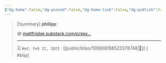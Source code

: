 ```yaml
---
{"dg-home":false,"dg-pinned":false,"dg-home-link":false,"dg-publish":true,"type":"blip","disabled rules":["yaml-title","yaml-title-alias","file-name-heading"],"title":"philipp on mastodon @ 2023-02-22","created-date":"2023-02-22T11:40:17","id":109908198523378750,"updated-date":"2025-05-02T08:50:43","dg-path":"blips/109908198523378748.md","permalink":"/blips/109908198523378748/","dgPassFrontmatter":true,"created":"2023-02-22T11:40:17","updated":"2025-05-02T08:50:43"}
---
```


> [!summary] **philipp**:
>
> 😅 [mattfrisbie.substack.com/p/spy…](https://mattfrisbie.substack.com/p/spy-chrome-extension)
> - - -
>
> 🗓️ `Wed, Feb 22, 2023` · [[public/blips/109908198523378748\|🔗]]
{ #blip}

